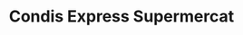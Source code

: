 ---
title: "Condis Express Supermercat"
url: /salt/condis-express-supermercat/
shop: supermercado
---